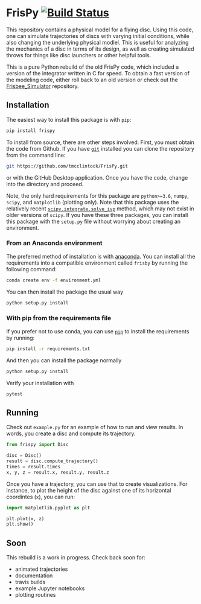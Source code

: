 # FrisPy [![Build Status](https://travis-ci.com/tmcclintock/FrisPy.svg?branch=v2)](https://travis-ci.com/tmcclintock/FrisPy)

This repository contains a physical model for a flying disc. Using this code,
one can simulate trajectories of discs with varying initial conditions, while
also changing the underlying physical modlel. This is useful for analyzing
the mechanics of a disc in terms of its design, as well as creating simulated
throws for things like disc launchers or other helpful tools.

This is a pure Python rebuild of the old FrisPy code, which included a version
of the integrator written in C for speed. To obtain a fast version of the
modeling code, either roll back to an old version or check out the
[Frisbee_Simulator](https://github.com/tmcclintock/Frisbee_Simulator)
repository.

## Installation

The easiest way to install this package is with ``pip``:

```bash
pip install frispy
```

To install from source, there are other steps involved.
First, you must obtain the code from Github. If you have
[`git`](https://git-scm.com/) installed you can clone the repository from
the command line:
```bash
git https://github.com/tmcclintock/FrisPy.git
```
or with the GitHub Desktop application. Once you have the code, change
into the directory and proceed.

Note, the only hard requirements for this package are `python>=3.6`,
`numpy`, `scipy`, and `matplotlib` (plotting only). Note that this package
uses the relatively recent
[`scipy.integrate.solve_ivp`](https://docs.scipy.org/doc/scipy/reference/generated/scipy.integrate.solve_ivp.html#scipy.integrate.solve_ivp)
method, which may not exist in older versions of `scipy`. If you have these
three packages, you can install this package with the `setup.py` file without
worrying about creating an environment.

### From an Anaconda environment
The preferred method of installation is with
[anaconda](https://docs.conda.io/projects/conda/en/latest/index.html).
You can install all the requirements into a compatible environment called
`frisby` by running the following command:
```bash
conda create env -f environment.yml
```
You can then install the package the usual way
```bash
python setup.py install
```

### With pip from the requirements file

If you prefer not to use conda, you can use
[`pip`](https://pypi.org/project/pip/) to install the requirements by
running:
```bash
pip install -r requirements.txt
```
And then you can install the package normally
```bash
python setup.py install
```

Verify your installation with
```bash
pytest
```

## Running

Check out `example.py` for an example of how to run and view results.
In words, you create a disc and compute its trajectory.
```python
from frispy import Disc

disc = Disc()
result = disc.compute_trajectory()
times = result.times
x, y, z = result.x, result.y, result.z
```
Once you have a trajectory, you can use that to create visualizations. For
instance, to plot the height of the disc against one of its horizontal
coordintes (`x`), you can run:
```python
import matplotlib.pyplot as plt

plt.plot(x, z)
plt.show()
```

## Soon

This rebuild is a work in progress. Check back soon for:

- animated trajectories
- documentation
- travis builds
- example Jupyter notebooks
- plotting routines

